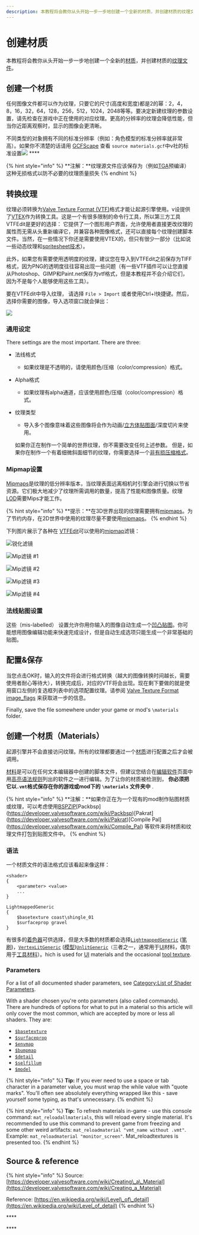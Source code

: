 ```yaml
---
description: 本教程将会教你从头开始一步一步地创建一个全新的材质，并创建材质的纹理文件。
---
```


# 创建材质

本教程将会教你从头开始一步一步地创建一个全新的[材质](https://app.gitbook.com/@noskill/s/titanfall2/~/drafts/-Ma932GRGVfjjlaaoa1C/v/chinese/information/textures/valve-material-type-vmt/@merged)，并创建材质的[纹理文件](https://app.gitbook.com/@noskill/s/titanfall2/~/drafts/-Ma932GRGVfjjlaaoa1C/v/chinese/information/textures/valve-texture-format-vtf/@merged)。

## 创建一个材质

任何图像文件都可以作为纹理，只要它的尺寸\(高度和宽度\)都是2的幂：2，4，8，16，32，64，128，256，512，1024，2048等等。要决定新建纹理的参数设置，请先检查在游戏中正在使用的对应纹理。更高的分辨率的纹理会降低性能，但当你近距离观察时，显示的图像会更清晰。

不同类型的对象拥有不同的标准分辨率（例如：角色模型的标准分辨率就非常高）。如果你不清楚的话请用 [GCFScape](https://developer.valvesoftware.com/wiki/GCFScape) 查看 `source materials.gcf`中v社的标准设置![](https://developer.valvesoftware.com/w/images/c/cc/Note.png) ****

{% hint style="info" %}
**注解：**纹理源文件应该保存为（例如[TGA](../../file-format/truevision-graphics-adapter-tga.md)预编译）这种无损格式以防不必要的纹理质量损失
{% endhint %}

## **转换纹理**

纹理必须转换为[Valve Texture Format \(VTF\)](./)格式才能让起源引擎使用。v设提供了[VTEX](https://developer.valvesoftware.com/wiki/Vtex)作为转换工具。这是一个有很多限制的命令行工具，所以第三方工具VTFEdit是更好的选择： 它提供了一个图形用户界面，允许使用者直接更改纹理的属性而无需从头重新编译它，并兼容各种图像格式，还可以直接每个纹理创建脚本文件。当然，在一些情况下你还是需要使用VTEX的，但只有很少一部分（比如说一些动态纹理和[spritesheet技术](https://app.gitbook.com/@noskill/s/titanfall2/~/drafts/-Ma932GRGVfjjlaaoa1C/v/chinese/information/textures/valve-texture-format-vtf/animated-particles/@drafts)）。

此外，如果您有需要使用透明度的纹理，建议您在导入到VTFEdit之前保存为TIFF格式，因为PNG的透明度往往容易出现一些问题（有一些VTF插件可以让您直接从Photoshop、GIMP和Paint.net保存为vtf格式，但是本教程并不会介绍它们，因为不是每个人能够使用这些工具）。

要在VTFEdit中导入纹理， 请选择 `File > Import` 或者使用Ctrl+I快捷键。然后，选择你需要的图像，导入选项窗口就会弹出：

![](../../../.gitbook/assets/vtfedit_importoptions.png)

### 通用设定

There settings are the most important. There are three:

* 法线格式
  * 如果纹理是不透明的，请使用颜色/压缩（color/compression）格式。
* Alpha格式
  * 如果纹理有alpha通道，应该使用颜色/压缩（color/compression）格式。
* 纹理类型

  * 导入多个图像意味着这些图像将会作为动画/[立方体贴图面](https://app.gitbook.com/@noskill/s/titanfall2/v/chinese/information/textures/cube-mapping/@drafts)/深度切片来使用。

  如果你正在制作一个简单的世界纹理，你不需要改变任何上述参数。 但是，如果你在制作一个有着细微斜面细节的纹理，你需要选择一个[非有损压缩格式](https://noskill.gitbook.io/titanfall2/v/chinese/information/textures/valve-texture-format-vtf#choosing-an-image-format)。

### Mipmap设置

[Mipmaps](../mip-mapping.md)是纹理的低分辨率版本，当纹理表面远离相机时引擎会进行切换以节省资源。它们极大地减少了纹理所需调用的数量，提高了性能和图像质量。纹理 [LOD](https://en.wikipedia.org/wiki/Level_of_detail)需要Mips才能工作。

{% hint style="info" %}
 **提示：**在3D世界出现的纹理需要拥有[mipmaps](../mip-mapping.md)。为了节约内存，在2D世界中使用的纹理尽量不要使用[mipmaps](https://app.gitbook.com/@noskill/s/titanfall2/~/drafts/-Ma9BRdwf8qrjFOuXmGJ/v/chinese/information/textures/mip-mapping/@drafts)。
{% endhint %}

下列图片展示了各种在 [VTFEdit](../../../how-to-start-modding/modding-introduction/modding-tools/#vtf-and-vmt)可以使用的[mipmap](../mip-mapping.md)滤镜：

![&#x9510;&#x5316;&#x6EE4;&#x955C;](../../../.gitbook/assets/vtf_sharpen_filters.jpg)

![Mip&#x6EE4;&#x955C; \#1](../../../.gitbook/assets/vtf_mipmap_filters1.jpg)

![Mip&#x6EE4;&#x955C; \#2](../../../.gitbook/assets/vtf_mipmap_filters2.jpg)

![Mip&#x6EE4;&#x955C; \#3](../../../.gitbook/assets/vtf_mipmap_filters3.jpg)

![Mip&#x6EE4;&#x955C; \#4](../../../.gitbook/assets/vtf_mipmap_filters4.jpg)

### 法线贴图设置

这些（mis-labelled） 设置允许你用你输入的图像自动生成一个[凹凸贴图](https://developer.valvesoftware.com/wiki/Bump_map)。你可能想用图像编辑功能来快速完成设计，但是自动生成选项只能生成一个非常基础的贴图。

## 配置&保存

当您点击OK时，输入的文件将会进行格式转换（越大的图像转换时间越长，需要使用者耐心等待大），转换完成后，对应的VTF将会出现。现在剩下要做的就是使用窗口左侧的复选框列表中的选项配置纹理。请参阅 [Valve Texture Format image\_flags](./#image-flags) 来获取进一步的信息。

Finally, save the file somewhere under your game or mod's  `\materials` folder.

## 创建一个材质（Materials）

起源引擎并不会直接访问纹理。所有的纹理都要通过一个[材质](https://noskill.gitbook.io/titanfall2/v/chinese/information/textures/valve-material-type-vmt)进行配置之后才会被调用。

[材料](https://app.gitbook.com/@noskill/s/titanfall2/~/drafts/-Ma9GJZ1h2Li9XAhpICO/v/chinese/information/textures/valve-material-type-vmt/@drafts)是可以在任何文本编辑器中创建的脚本文件，但建议您结合在[编辑软件](https://app.gitbook.com/@noskill/s/titanfall2/~/drafts/-Ma9GJZ1h2Li9XAhpICO/v/chinese/how-to-start-modding/modding-introduction/modding-tools#general/@drafts)页面中用[高亮语法规则](https://developer.valvesoftware.com/wiki/Notepad%2B%2B_VDF_languages)列出的软件之一进行编辑。为了让你的材质被检测到， **你必须把它以`.vmt`格式保存在你的游戏或mod下的** **`\materials` 文件夹中** .

{% hint style="info" %}
 **注解：**如果你正在为一个现有的mod制作贴图材质或纹理，可以考虑使用[BSPZIP](https://developer.valvesoftware.com/wiki/BSPZIP)\[Packbsp](https://developer.valvesoftware.com/wiki/Packbsp)\[Pakrat](https://developer.valvesoftware.com/wiki/Pakrat)\[Compile Pal](https://developer.valvesoftware.com/wiki/Compile_Pal) 等软件来将材质和纹理文件打包到贴图文件中。
{% endhint %}

### 语法

一个材质文件的语法格式应该看起来像这样：

```text
<shader>
{
	<parameter> <value>
	...
}
```

```text
LightmappedGeneric
{
	$basetexture coast\shingle_01
	$surfaceprop gravel
}
```

有很多的[着色器](https://developer.valvesoftware.com/wiki/Shader)可供选择，但是大多数的材质都会选择[`LightmappedGeneric`](https://developer.valvesoftware.com/wiki/LightmappedGeneric) \([笔刷](https://developer.valvesoftware.com/wiki/Brush)\)，[`VertexLitGeneric`](https://developer.valvesoftware.com/wiki/VertexLitGeneric) \([模型](https://developer.valvesoftware.com/wiki/Model)\)[`UnlitGeneric`](https://developer.valvesoftware.com/wiki/UnlitGeneric)`（`三者之一，通常用于[UI](https://developer.valvesoftware.com/wiki/VGUI2)材料，偶尔用于[工具材料](https://developer.valvesoftware.com/wiki/Tool_texture)）。hich is used for [UI](https://developer.valvesoftware.com/wiki/VGUI2) materials and the occasional [tool texture](https://developer.valvesoftware.com/wiki/Tool_texture).

### Parameters

For a list of all documented shader parameters, see [Category:List of Shader Parameters](https://developer.valvesoftware.com/wiki/Category:List_of_Shader_Parameters).

With a shader chosen you're onto parameters \(also called commands\). There are hundreds of options for what to put in a material so this article will only cover the most common, which are accepted by more or less all shaders. They are:

* [`$basetexture`](../shader/usdbasetexture.md)
* [`$surfaceprop`](https://developer.valvesoftware.com/wiki/$surfaceprop)
* [`$envmap`](https://developer.valvesoftware.com/wiki/$envmap)
* [`$bumpmap`](../bump-map/usdbumpmap.md)
* [`$detail`](https://developer.valvesoftware.com/wiki/$detail)
* [`$selfillum`](https://developer.valvesoftware.com/wiki/$selfillum)
* [`$model`](https://developer.valvesoftware.com/wiki/$model_%28VMT%29)

{% hint style="info" %}
 **Tip:** If you ever need to use a space or tab character in a parameter value, you must wrap the while value with "quote marks". You'll often see absolutely everything wrapped like this - save yourself some typing, as that's unnecessary.
{% endhint %}

{% hint style="info" %}
 **Tip:** To refresh materials in-game - use this console command: `mat_reloadallmaterials`, this will reload every single material. It's recommended to use this command to prevent game from freezing and some other weird artifacts: `mat_reloadmaterial "vmt_name without .vmt"`. Example: `mat_reloadmaterial "monitor_screen"`. Mat\_reloadtextures is presented too.
{% endhint %}

## Source & reference

{% hint style="info" %}
Source: [https://developer.valvesoftware.com/wiki/Creating\_a\_Material](https://developer.valvesoftware.com/wiki/Creating_a_Material)

Reference: [https://en.wikipedia.org/wiki/Level\_of\_detail](https://en.wikipedia.org/wiki/Level_of_detail)
{% endhint %}











\*\*\*\*

\*\*\*\*

